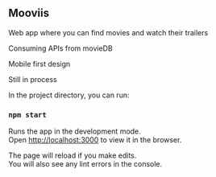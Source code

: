 ## Mooviis

Web app where you can find movies and watch their trailers

Consuming APIs from movieDB

Mobile first design

Still in process

In the project directory, you can run:

### `npm start`

Runs the app in the development mode.\
Open [http://localhost:3000](http://localhost:3000) to view it in the browser.

The page will reload if you make edits.\
You will also see any lint errors in the console.
